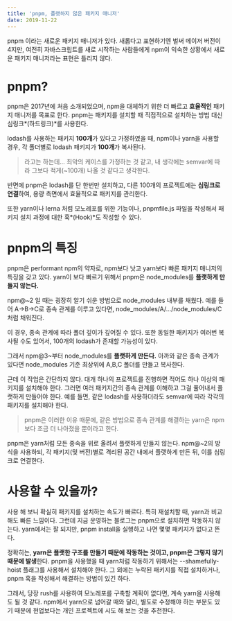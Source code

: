 ```yaml
---
title: 'pnpm, 플랫하지 않은 패키지 매니저'
date: 2019-11-22
---
```


pnpm 이라는 새로운 패키지 매니저가 있다. 새롭다고 표현하기엔 벌써 메이저 버전이 4지만, 여전히 자바스크립트를 새로 시작하는 사람들에게 npm이 익숙한 상황에서 새로운 패키지 매니저라는 표현은 틀리지 않다.

# pnpm?

pnpm은 2017년에 처음 소개되었으며, npm을 대체하기 위한 더 빠르고 **효율적인** 패키지 매니저를 목표로 한다. pnpm는 패키지를 설치할 때 직접적으로 설치하는 방법 대신 심링크*(하드링크)*를 사용한다.

lodash를 사용하는 패키지 **100개**가 있다고 가정하였을 때, npm이나 yarn을 사용할 경우, 각 폴더별로 lodash 패키지가 **100개**가 복사된다.

> 라고는 하는데... 최악의 케이스를 가정하는 것 같고, 내 생각에는 semvar에 따라 그보다 적게(~100개) 나올 것 같다고 생각한다.

반면에 pnpm은 lodash를 단 한번만 설치하고, 다른 100개의 프로젝트에는 **심링크로 연결**하여, 용량 측면에서 효율적으로 패키지를 관리한다.

또한 yarn이나 lerna 처럼 모노레포를 위한 기능이나, pnpmfile.js 파일을 작성해서 패키지 설치 과정에 대한 훅*(Hook)*도 작성할 수 있다.

# pnpm의 특징

pnpm은 performant npm의 약자로, npm보다 낫고 yarn보다 빠른 패키지 매니저의 특징을 갖고 있다. yarn이 보다 빠르기 위해서 pnpm은 node_modules를 **플랫하게 만들지 않는다.**

npm@\~2 일 때는 굉장히 알기 쉬운 방법으로 node_modules 내부를 채웠다. 예를 들어 A->B->C로 종속 관계를 이루고 있다면, node_modules/A/.../node_modules/C 처럼 채워진다.

이 경우, 종속 관계에 따라 폴더 깊이가 깊어질 수 있다. 또한 동일한 패키지가 여러번 복사될 수도 있어서, 100개의 lodash가 존재할 가능성이 있다.

그래서 npm@3\~부터 node_modules를 **플랫하게 만든다.** 아까와 같은 종속 관계가 있다면 node_modules 기준 최상위에 A,B,C 폴더를 만들고 복사한다.

근데 이 작업은 간단하지 않다. 대개 하나의 프로젝트를 진행하면 적어도 하나 이상의 패키지를 설치해야 한다. 그러면 여러 패키지간의 종속 관계를 이해하고 그걸 풀어내서 플랫하게 만들어야 한다. 예를 들면, 같은 lodash를 사용하더라도 semvar에 따라 각각의 패키지를 설치해야 한다.

> pnpm은 이러한 이유 때문에, 같은 방법으로 종속 관계를 해결하는 yarn은 npm보다 조금 더 나아졌을 뿐이라고 한다.

pnpm은 yarn처럼 모든 종속을 위로 올려서 플랫하게 만들지 않는다. npm@\~2의 방식을 사용하되, 각 패키지(및 버전)별로 격리된 공간 내에서 플랫하게 만든 뒤, 이를 심링크로 연결한다.

# 사용할 수 있을까?

사용 해 보니 확실히 패키지를 설치하는 속도가 빠르다. 특히 재설치할 때, yarn과 비교해도 빠른 느낌이다. 그런데 지금 운영하는 블로그는 pnpm으로 설치하면 작동하지 않는다. yarn에서는 잘 되지만, pnpm install을 실행하고 나면 몇몇 패키지가 없다고 뜬다.

정확히는, **yarn은 플랫한 구조를 만들기 때문에 작동하는 것이고, pnpm은 그렇지 않기 때문에 발생**한다. pnpm을 사용했을 때 yarn처럼 작동하기 위해서는 --shamefully-hoist 플래그를 사용해서 설치해야 한다. 그 외에는 누락된 패키지를 직접 설치하거나, pnpm 훅을 작성해서 해결하는 방법이 있긴 하다.

그래서, 당장 rush를 사용하여 모노레포를 구축할 계획이 없다면, 계속 yarn을 사용해도 될 것 같다. npm에서 yarn으로 넘어갈 때와 달리, 별도로 수정해야 하는 부분도 있기 때문에 현업보다는 개인 프로젝트에 시도 해 보는 것을 추천한다.
